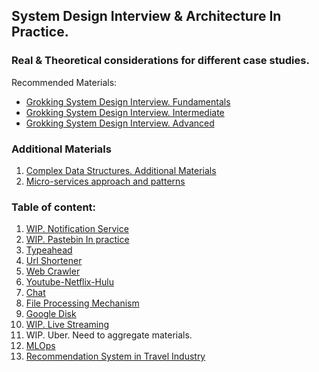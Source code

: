 ## System Design Interview & Architecture In Practice.
### Real & Theoretical considerations for different case studies.

Recommended Materials:  
* [Grokking System Design Interview. Fundamentals](https://www.designgurus.io/course/grokking-system-design-fundamentals)    
* [Grokking System Design Interview. Intermediate](https://www.designgurus.io/course/grokking-the-system-design-interview)    
* [Grokking System Design Interview. Advanced](https://www.designgurus.io/course/grokking-the-advanced-system-design-interview)    

### Additional Materials
1. [Complex Data Structures. Additional Materials](https://github.com/Glareone/Azure-Solution-and-Enterprise-Architecture-in-Depth/tree/main/complex-data-structures-in-depth)
2. [Micro-services approach and patterns](https://github.com/Glareone/Azure-Solution-and-Enterprise-Architecture-in-Depth/tree/main/microservices-approaches-patterns)

### Table of content:
1. [WIP. Notification Service](./Notification_service.md)
2. [WIP. Pastebin In practice](./Pastebin%20in%20practice.md)
3. [Typeahead](./TypeAhead_Trie_Autocomplete.md)
4. [Url Shortener](./Url%20Shortener.md)
5. [Web Crawler](./Web%20Crawler.md)
6. [Youtube-Netflix-Hulu](./Youtube-Netflix-Hulu.md)
7. [Chat](./chat.md)
8. [File Processing Mechanism](./file-processing.md)
9. [Google Disk](./google-disk.md)
10. [WIP. Live Streaming](./live-streaming.md)
11. WIP. Uber. Need to aggregate materials.
12. [MLOps](./ml-ops.md)
13. [Recommendation System in Travel Industry](./recommendation-system-travel.md)

